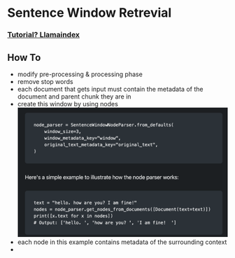 # Sentence Window Retrevial
### [Tutorial? Llamaindex](https://www.linkedin.com/pulse/sentence-window-retrieval-optimizing-llm-performance-rutam-bhagat-v24of/)
## How To
- modify pre-processing & processing phase
- remove stop words
- each document that gets input must contain the metadata of the document and parent chunk they are in
- create this window by using nodes 
![alt text](image.png)
- each node in this example contains metadata of the surrounding context
- 